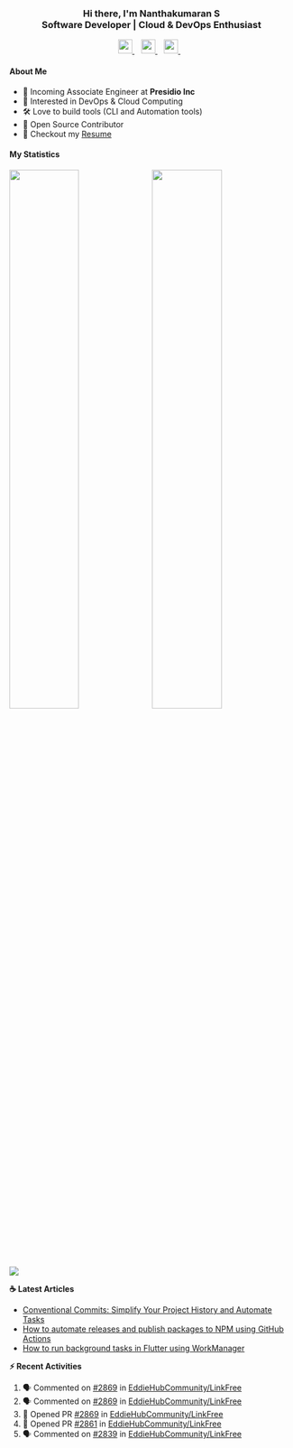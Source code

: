 <div align="center">
  <h3>
    Hi there, I'm Nanthakumaran S
    <br/>
    Software Developer | Cloud & DevOps Enthusiast
  </h3>
</div>

<p align='center'>
   <a href="https://www.nanthakumaran.com/">
    <img 
      height="25" 
      src="https://img.shields.io/badge/nanthakumaran.com-website-f55?style=for-the-badge"
      target="blank"
    >
  </a>
  &nbsp;&nbsp;
  <a href="https://www.linkedin.com/in/nanthakumaran-s/">
    <img 
      height="25" 
      src="https://img.shields.io/badge/nanthakumaran--s-Linkedin-0B65C2?style=for-the-badge"
      target="blank"
    >
  </a>
  &nbsp;&nbsp;
  <a href="https://twitter.com/nanthakumaran_/">
    <img 
      height="25" 
      src="https://img.shields.io/twitter/follow/nanthakumaran_?logo=twitter&style=for-the-badge&color=1DA1F2"
      target="blank"
    >
  </a>
  &nbsp;&nbsp;
</p>

#### About Me
- 🏢 Incoming Associate Engineer at **Presidio Inc**
- 🧐 Interested in DevOps & Cloud Computing
- 🛠️ Love to build tools (CLI and Automation tools)
- 📖 Open Source Contributor
- 📝 Checkout my [Resume](files/Resume.pdf)

#### My Statistics
<p>
  <img 
    width="49.5%" 
    src="https://github-readme-stats-git-masterrstaa-rickstaa.vercel.app/api?username=nanthakumaran-s&show_icons=true&hide_border=true&bg_color=0E1117&title_color=8b949e&text_color=8b949e&icon_color=26a641" 
  />
  <img 
    width="49.5%" 
    src="https://streak-stats.demolab.com/?user=nanthakumaran-s&hide_border=true&background=0E1117&ring=26a641&fire=26a641&currStreakNum=26a641&sideNums=26a641&currStreakLabel=8b949e&sideLabels=8b949e&dates=8b949e" 
  />
</p>
<img
  src="https://github-readme-activity-graph.cyclic.app/graph?username=nanthakumaran-s&custom_title=Nanthakumaran%20S%27s%20Contribution%20Graph&theme=github-compact&hide_border=true&area=true" 
/>

<p><b> ☕️ Latest Articles</b></p>

<!-- BLOG-POST-LIST:START -->
- [Conventional Commits: Simplify Your Project History and Automate Tasks](https://blog.nanthakumaran.com/conventional-commits-simplify-your-project-history-and-automate-tasks)
- [How to automate releases and publish packages to NPM using GitHub Actions](https://blog.nanthakumaran.com/how-to-automate-releases-and-publish-packages-to-npm-using-github-actions)
- [How to run background tasks in Flutter using WorkManager](https://nanthakumaran.medium.com/how-to-run-background-tasks-in-flutter-using-workmanager-579479f802c8?source=rss-153b47e3ff8c------2)
<!-- BLOG-POST-LIST:END -->


<p><b> ⚡️ Recent Activities</b></p>

<!--START_SECTION:activity-->
1. 🗣 Commented on [#2869](https://github.com/EddieHubCommunity/LinkFree/issues/2869) in [EddieHubCommunity/LinkFree](https://github.com/EddieHubCommunity/LinkFree)
2. 🗣 Commented on [#2869](https://github.com/EddieHubCommunity/LinkFree/issues/2869) in [EddieHubCommunity/LinkFree](https://github.com/EddieHubCommunity/LinkFree)
3. 💪 Opened PR [#2869](https://github.com/EddieHubCommunity/LinkFree/pull/2869) in [EddieHubCommunity/LinkFree](https://github.com/EddieHubCommunity/LinkFree)
4. 💪 Opened PR [#2861](https://github.com/EddieHubCommunity/LinkFree/pull/2861) in [EddieHubCommunity/LinkFree](https://github.com/EddieHubCommunity/LinkFree)
5. 🗣 Commented on [#2839](https://github.com/EddieHubCommunity/LinkFree/issues/2839) in [EddieHubCommunity/LinkFree](https://github.com/EddieHubCommunity/LinkFree)
<!--END_SECTION:activity-->
